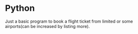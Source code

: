 # Python
Just a basic program to book a flight ticket from limited or some airports(can be increased by listing more).
